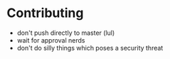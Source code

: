 # Contributing
- don't push directly to master (lul)
- wait for approval nerds
- don't do silly things which poses a security threat
